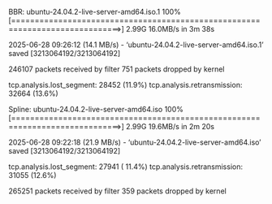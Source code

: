 BBR:
ubuntu-24.04.2-live-server-amd64.iso.1  100%[=============================================================================>]   2.99G  16.0MB/s    in 3m 38s

2025-06-28 09:26:12 (14.1 MB/s) - ‘ubuntu-24.04.2-live-server-amd64.iso.1’ saved [3213064192/3213064192]

246107 packets received by filter
751 packets dropped by kernel

tcp.analysis.lost_segment: 28452 (11.9%)
tcp.analysis.retransmission: 32664 (13.6%) 


Spline: 
ubuntu-24.04.2-live-server-amd64.iso    100%[=============================================================================>]   2.99G  19.6MB/s    in 2m 20s

2025-06-28 09:22:18 (21.9 MB/s) - ‘ubuntu-24.04.2-live-server-amd64.iso’ saved [3213064192/3213064192]

tcp.analysis.lost_segment: 27941 ( 11.4%)
tcp.analysis.retransmission: 31055 (12.6%) 

265251 packets received by filter
359 packets dropped by kernel
